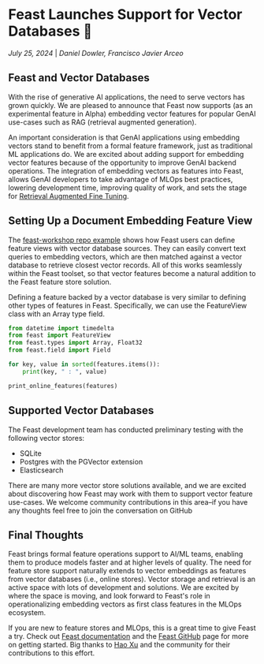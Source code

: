 # Feast Launches Support for Vector Databases 🚀

*July 25, 2024* | *Daniel Dowler, Francisco Javier Arceo*

## Feast and Vector Databases

With the rise of generative AI applications, the need to serve vectors has grown quickly. We are pleased to announce that Feast now supports (as an experimental feature in Alpha) embedding vector features for popular GenAI use-cases such as RAG (retrieval augmented generation).

An important consideration is that GenAI applications using embedding vectors stand to benefit from a formal feature framework, just as traditional ML applications do. We are excited about adding support for embedding vector features because of the opportunity to improve GenAI backend operations. The integration of embedding vectors as features into Feast, allows GenAI developers to take advantage of MLOps best practices, lowering development time, improving quality of work, and sets the stage for [Retrieval Augmented Fine Tuning](https://techcommunity.microsoft.com/t5/ai-ai-platform-blog/retrieval-augmented-fine-tuning-raft-with-azure-ai/ba-p/3979114).

## Setting Up a Document Embedding Feature View

The [feast-workshop repo example](https://github.com/feast-dev/feast-workshop/tree/main) shows how Feast users can define feature views with vector database sources. They can easily convert text queries to embedding vectors, which are then matched against a vector database to retrieve closest vector records. All of this works seamlessly within the Feast toolset, so that vector features become a natural addition to the Feast feature store solution.

Defining a feature backed by a vector database is very similar to defining other types of features in Feast. Specifically, we can use the FeatureView class with an Array type field.

```python
from datetime import timedelta
from feast import FeatureView
from feast.types import Array, Float32
from feast.field import Field

for key, value in sorted(features.items()):
    print(key, " : ", value)

print_online_features(features)
```

## Supported Vector Databases

The Feast development team has conducted preliminary testing with the following vector stores:

* SQLite
* Postgres with the PGVector extension
* Elasticsearch

There are many more vector store solutions available, and we are excited about discovering how Feast may work with them to support vector feature use-cases. We welcome community contributions in this area–if you have any thoughts feel free to join the conversation on GitHub

## Final Thoughts

Feast brings formal feature operations support to AI/ML teams, enabling them to produce models faster and at higher levels of quality. The need for feature store support naturally extends to vector embeddings as features from vector databases (i.e., online stores). Vector storage and retrieval is an active space with lots of development and solutions. We are excited by where the space is moving, and look forward to Feast's role in operationalizing embedding vectors as first class features in the MLOps ecosystem.

If you are new to feature stores and MLOps, this is a great time to give Feast a try. Check out [Feast documentation](https://feast.dev/) and the [Feast GitHub](https://github.com/feast-dev/feast) page for more on getting started. Big thanks to [Hao Xu](https://www.linkedin.com/in/hao-xu-a04436103/) and the community for their contributions to this effort.
